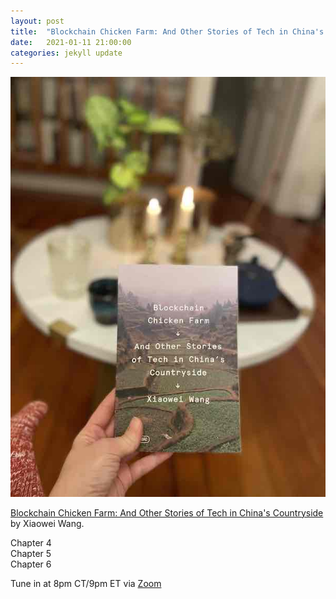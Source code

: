 ```yaml
---
layout: post
title:  "Blockchain Chicken Farm: And Other Stories of Tech in China's Countryside (2/3)"
date:   2021-01-11 21:00:00
categories: jekyll update
---
```


<img src="/assets/img/blockchainchicken.jpg">

[Blockchain Chicken Farm: And Other Stories of Tech in China's Countryside](https://bookshop.org/books/blockchain-chicken-farm-and-other-stories-of-tech-in-china-s-countryside/9780374538668?aid=13448&listref=civic-tech-book-club-reading-list) by Xiaowei Wang.

Chapter 4  
Chapter 5  
Chapter 6  

Tune in at 8pm CT/9pm ET via [Zoom](https://harvard.zoom.us/j/97704612486)

